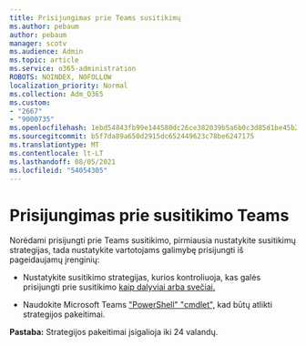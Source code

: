```yaml
---
title: Prisijungimas prie Teams susitikimų
ms.author: pebaum
author: pebaum
manager: scotv
ms.audience: Admin
ms.topic: article
ms.service: o365-administration
ROBOTS: NOINDEX, NOFOLLOW
localization_priority: Normal
ms.collection: Adm_O365
ms.custom:
- "2667"
- "9000735"
ms.openlocfilehash: 1ebd54843fb99e144580dc26ce382039b5a6b0c3d85d1be45b2b49a0e92f5d46
ms.sourcegitcommit: b5f7da89a650d2915dc652449623c78be6247175
ms.translationtype: MT
ms.contentlocale: lt-LT
ms.lasthandoff: 08/05/2021
ms.locfileid: "54054305"
---
```

# <a name="join-a-meeting-in-teams"></a>Prisijungimas prie susitikimo Teams

Norėdami prisijungti prie Teams susitikimo, pirmiausia nustatykite susitikimų strategijas, tada nustatykite vartotojams galimybę prisijungti iš pageidaujamų įrenginių:

- Nustatykite susitikimo strategijas, kurios kontroliuoja, kas galės prisijungti prie susitikimo [kaip dalyviai arba svečiai.](https://docs.microsoft.com/microsoftteams/meeting-policies-in-teams#meeting-policy-settings---participants--guests) 

- Naudokite Microsoft Teams ["PowerShell" "cmdlet",](https://docs.microsoft.com/microsoftteams/teams-powershell-overview) kad būtų atlikti strategijos pakeitimai.    

**Pastaba:** Strategijos pakeitimai įsigalioja iki 24 valandų.